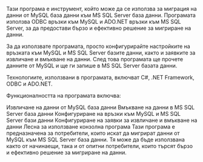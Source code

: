 Тази програма е инструмент, който може да се използва за миграция на данни от MySQL база данни към MS SQL Server база данни. Програмата използва ODBC връзки към MySQL и ADO.NET връзки към MS SQL Server, за да предостави бързо и ефективно решение за мигриране на данни.

За да използвате програмата, просто конфигурирайте настройките на връзката към MySQL и MS SQL Server базите данни, както и заявките за извличане и вмъкване на данни. След това програмата ще прочете данните от MySQL и ще ги запише в MS SQL Server базата данни.

Технологиите, използвани в програмата, включват C#, .NET Framework, ODBC и ADO.NET.

Функционалността на програмата включва:

Извличане на данни от MySQL база данни
Вмъкване на данни в MS SQL Server база данни
Конфигуриране на връзки към MySQL и MS SQL Server бази данни
Конфигуриране на заявки за извличане и вмъкване на данни
Лесна за използване конзолна програма
Тази програма е предназначена за потребители, които искат да мигрират данни от MySQL към MS SQL Server база данни. Тя може да бъде използвана както от начинаещи, така и от опитни потребители, които търсят бързо и ефективно решение за мигриране на данни.
